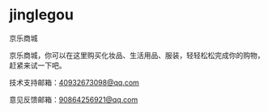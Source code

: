 # jinglegou
 京乐商城

京乐商城，你可以在这里购买化妆品、生活用品、服装，轻轻松松完成你的购物，赶紧来试一下吧。


技术支持邮箱：40932673098@qq.com

意见反馈邮箱：90864256921@qq.com

